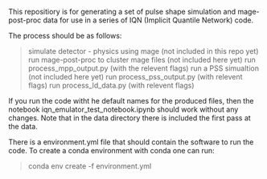 This repositiory is for generating a set of pulse shape simulation and mage-post-proc data for use in a series of IQN (Implicit Quantile Network) code.

The process should be as follows:
> simulate detector - physics using mage (not included in this repo yet)
> run mage-post-proc to cluster mage files (not included here yet)
> run process_mpp_output.py (with the relevent flags)
> run a PSS simualtion (not included here yet)
> run process_pss_output.py (with relevent flags)
> run process_ld_data.py (with relevent flags)

If you run the code witht he default names for the produced files, then the notebook iqn_emulator_test_notebook.ipynb should work without any changes. Note that in the data directory there is included the first pass at the data.

There is a environment.yml file that should contain the software to run the code. To create a conda environment with conda one can run:
> conda env create -f environment.yml
